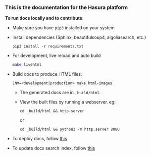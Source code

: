 ### This is the documentation for the Hasura platform

**To run docs locally and to contribute:**

* Make sure you have `pip3` installed on your system

* Install dependencies (Sphinx, beautifulsoup4, algoliasearch, etc.)
    ```
    pip3 install -r requirements.txt
    ```

* For development, live reload and auto build
    ```bash
    make livehtml
    ```

* Build docs to produce HTML files. 
    ```
    ENV=<development|production> make html-images
    ```
    * The generated docs are in `_build/html`. 
    * View the built files by running a webserver. eg:
        ```
        cd _build/html && http-server
        ```
        or

        ```
        cd _build/html && python3 -m http.server 8080
        ```


* To deploy docs, follow [this](https://github.com/hasura/docs/wiki/How-to-deploy-docs)

* To update docs search index, follow [this](https://github.com/hasura/docs/wiki/How-to-update-algolia-index)
